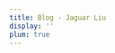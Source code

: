 ```yaml
---
title: Blog - Jaguar Liu
display: ''
plum: true
---
```


<SubNav />

<ListPosts only-date type="blog" />
